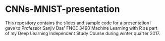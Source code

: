 # CNNs-MNIST-presentation
This repository contains the slides and sample code for a presentation I gave to Professor Sanjiv Das' FNCE 3490 Machine Learning with R as part of my Deep Learning Independent Study Course during winter quarter 2017.
